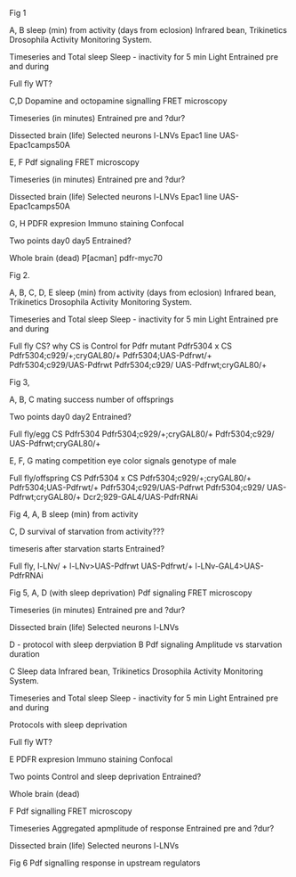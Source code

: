
Fig 1 

A, B sleep (min) from activity (days from eclosion)
Infrared bean, Trikinetics Drosophila Activity Monitoring System.

Timeseries and Total sleep
Sleep - inactivity for 5 min
Light Entrained pre and during

Full fly
WT?

C,D
Dopamine and octopamine signalling
FRET microscopy

Timeseries (in minutes)
Entrained pre and ?dur?

Dissected brain (life)
Selected neurons l-LNVs
Epac1 line UAS-Epac1camps50A

E, F
Pdf signaling
FRET microscopy

Timeseries (in minutes)
Entrained pre and ?dur?

Dissected brain (life)
Selected neurons l-LNVs
Epac1 line UAS-Epac1camps50A

G, H
PDFR expresion
Immuno staining
Confocal

Two points day0 day5
Entrained?

Whole brain (dead)
P[acman] pdfr-myc70

Fig 2.

A, B, C, D, E sleep (min) from activity (days from eclosion)
Infrared bean, Trikinetics Drosophila Activity Monitoring System.

Timeseries and Total sleep
Sleep - inactivity for 5 min
Light Entrained pre and during

Full fly
CS? why CS is Control for Pdfr mutant
Pdfr5304 x CS
Pdfr5304;c929/+;cryGAL80/+
Pdfr5304;UAS-Pdfrwt/+
Pdfr5304;c929/UAS-Pdfrwt
Pdfr5304;c929/ UAS-Pdfrwt;cryGAL80/+

Fig 3,

A, B, C
mating success
number of offsprings

Two points day0 day2
Entrained?

Full fly/egg
CS
Pdfr5304
Pdfr5304;c929/+;cryGAL80/+
Pdfr5304;c929/ UAS-Pdfrwt;cryGAL80/+

E, F, G
mating competition
eye color signals genotype of male

Full fly/offspring
CS
Pdfr5304 x CS
Pdfr5304;c929/+;cryGAL80/+
Pdfr5304;UAS-Pdfrwt/+
Pdfr5304;c929/UAS-Pdfrwt
Pdfr5304;c929/ UAS-Pdfrwt;cryGAL80/+
Dcr2;929-GAL4/UAS-PdfrRNAi

Fig 4,
A, B 
sleep (min) from activity

C, D
survival of starvation
from activity???

timeseris after starvation starts
Entrained?

Full fly,
l-LNv/ + 
l-LNv>UAS-Pdfrwt
UAS-Pdfrwt/+
l-LNv-GAL4>UAS-PdfrRNAi 

Fig 5,
A, D (with sleep deprivation)
Pdf signaling
FRET microscopy

Timeseries (in minutes)
Entrained pre and ?dur?

Dissected brain (life)
Selected neurons l-LNVs

D - protocol with sleep derpviation
B
Pdf signaling
Amplitude vs starvation duration

C
Sleep data
Infrared bean, Trikinetics Drosophila Activity Monitoring System.

Timeseries and Total sleep
Sleep - inactivity for 5 min
Light Entrained pre and during

Protocols with sleep deprivation

Full fly
WT?

E
PDFR expresion
Immuno staining
Confocal

Two points Control and sleep deprivation
Entrained?

Whole brain (dead)

F
Pdf signalling
FRET microscopy

Timeseries Aggregated apmplitude of response
Entrained pre and ?dur?

Dissected brain (life)
Selected neurons l-LNVs

Fig 6
Pdf signalling
response in upstream regulators
